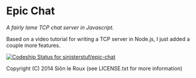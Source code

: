 Epic Chat
=========

*A fairly lame TCP chat server in Javascript.*

Based on a video tutorial for writing a TCP server in Node.js, I just added a couple more features.

[ ![Codeship Status for sinisterstuf/epic-chat](https://www.codeship.io/projects/2b900cb0-28a5-0132-b6c8-6a7ec23c94b7/status)](https://www.codeship.io/projects/37966)

Copyright (C) 2014 Siôn le Roux (see LICENSE.txt for more information)
